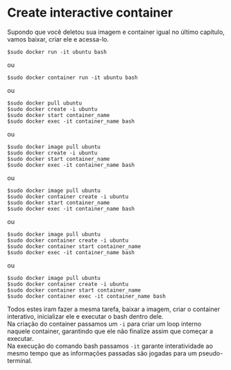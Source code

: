 # Create interactive container
Supondo que você deletou sua imagem e container igual no último capítulo, vamos baixar, criar ele e acessa-lo.  

```shell
$sudo docker run -it ubuntu bash
```

ou

```shell
$sudo docker container run -it ubuntu bash
```

ou

```shell
$sudo docker pull ubuntu
$sudo docker create -i ubuntu
$sudo docker start container_name
$sudo docker exec -it container_name bash
```

ou

```shell
$sudo docker image pull ubuntu
$sudo docker create -i ubuntu
$sudo docker start container_name
$sudo docker exec -it container_name bash
```

ou

```shell
$sudo docker image pull ubuntu
$sudo docker container create -i ubuntu
$sudo docker start container_name
$sudo docker exec -it container_name bash
```

ou

```shell
$sudo docker image pull ubuntu
$sudo docker container create -i ubuntu
$sudo docker container start container_name
$sudo docker exec -it container_name bash
```

ou

```shell
$sudo docker image pull ubuntu
$sudo docker container create -i ubuntu
$sudo docker container start container_name
$sudo docker container exec -it container_name bash
```

Todos estes iram fazer a mesma tarefa, baixar a imagem, criar o container interativo, inicializar ele e executar o bash dentro dele.  
Na criação do container passamos um `-i` para criar um loop interno naquele container, garantindo que ele não finalize assim que começar a executar.  
Na execução do comando bash passamos `-it` garante interatividade ao mesmo tempo que as informações passadas são jogadas para um pseudo-terminal.  